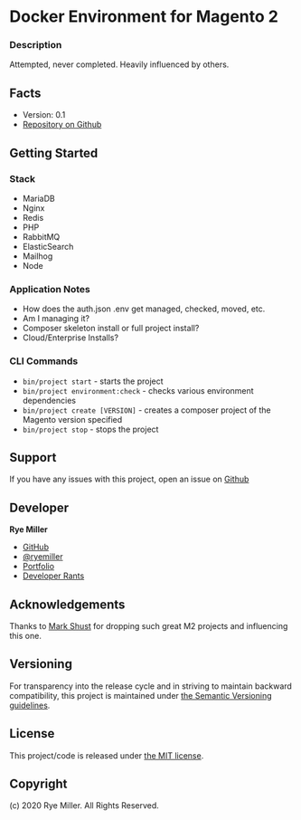 Docker Environment for Magento 2
================================

### Description

Attempted, never completed. Heavily influenced by others.


Facts
-----

 * Version: 0.1
 * [Repository on Github](https://github.com/iods/docker-magento)


Getting Started
---------------

### Stack
 * MariaDB
 * Nginx
 * Redis
 * PHP
 * RabbitMQ
 * ElasticSearch
 * Mailhog
 * Node

### Application Notes

 * How does the auth.json .env get managed, checked, moved, etc.
 * Am I managing it?
 * Composer skeleton install or full project install?
 * Cloud/Enterprise Installs?
 
 
### CLI Commands

 * `bin/project start` - starts the project
 * `bin/project environment:check` - checks various environment dependencies
 * `bin/project create [VERSION]` - creates a composer project of the Magento version specified
 * `bin/project stop` - stops the project


Support
-------

If you have any issues with this project, open an issue on [Github](https://github.com/iods/docker-magento/issues)


Developer
---------

**Rye Miller**

 * [GitHub](http://github.com/iods/)
 * [@ryemiller](https://twitter.com/ryemiller)
 * [Portfolio](https://ryemiller.io)
 * [Developer Rants](http://drkstr.dev)
 

Acknowledgements
----------------

Thanks to [Mark Shust](https://github.com/markshust) for dropping such great M2 projects and influencing this one.


Versioning	
----------

For transparency into the release cycle and in striving to maintain backward compatibility, this project is
maintained under [the Semantic Versioning guidelines](http://semver.org/).


License
-------

This project/code is released under [the MIT license](https://github.com/iods/docker-magento/LICENSE).


Copyright
---------

(c) 2020 Rye Miller. All Rights Reserved.
